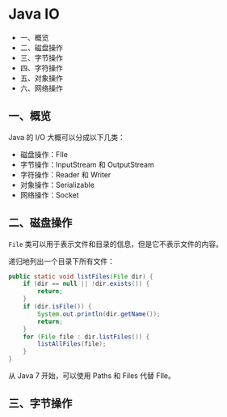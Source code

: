 # Java IO

- 一、概览
- 二、磁盘操作
- 三、字节操作
- 四、字符操作
- 五、对象操作
- 六、网络操作

## 一、概览

Java 的 I/O 大概可以分成以下几类：

- 磁盘操作：FIle
- 字节操作：InputStream 和 OutputStream
- 字符操作：Reader 和 Writer
- 对象操作：Serializable
- 网络操作：Socket

## 二、磁盘操作

`File` 类可以用于表示文件和目录的信息，但是它不表示文件的内容。

递归地列出一个目录下所有文件：

```java
public static void listFiles(File dir) {
	if (dir == null || !dir.exists()) {
		return;
	}
	if (dir.isFile()) {
		System.out.println(dir.getName());
		return;
	}
	for (File file : dir.listFiles()) {
		listAllFiles(file);
	}
}
```

从 Java 7 开始，可以使用 Paths 和 Files 代替 FIle。

## 三、字节操作